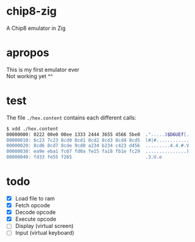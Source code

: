 # chip8-zig
A Chip8 emulator in Zig

# apropos
This is my first emulator ever  
Not working yet ^^

# test
The file `./hex.content` contains each different calls:  
```bash
$ xdd ./hex.content
00000000: 0222 00e0 00ee 1333 2444 3655 4566 5be0  .".....3$D6UEf[.
00000010: 6c23 7c23 8cd0 8cd1 8cd2 8cd3 8cd4 8cd5  l#|#............
00000020: 8cd6 8cd7 8cde 9cd0 a234 b234 c423 d456  .........4.4.#.V
00000030: ea9e eba1 fc07 fd0a fe15 fa18 fb1e fc29  ...............)
00000040: fd33 fe55 f265                           .3.U.e
```

# todo
- [X] Load file to ram
- [X] Fetch opcode
- [X] Decode opcode
- [X] Execute opcode
- [ ] Display (virtual screen)
- [ ] Input (virtual keyboard)
